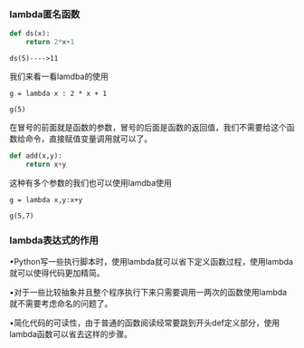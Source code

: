 ### lambda匿名函数
```py
def ds(x):
    return 2*x+1
```
`ds(5)---->11`

我们来看一看lamdba的使用

`g = lambda x : 2 * x + 1`

`g(5)`

在冒号的前面就是函数的参数，冒号的后面是函数的返回值，我们不需要给这个函数给命令，直接赋值变量调用就可以了。

```py
def add(x,y):
    return x+y
```
这种有多个参数的我们也可以使用lamdba使用

`g = lambda x,y:x+y`

`g(5,7)`

### lambda表达式的作用
•Python写一些执行脚本时，使用lambda就可以省下定义函数过程，使用lambda就可以使得代码更加精简。

•对于一些比较抽象并且整个程序执行下来只需要调用一两次的函数使用lambda就不需要考虑命名的问题了。

•简化代码的可读性，由于普通的函数阅读经常要跳到开头def定义部分，使用lambda函数可以省去这样的步骤。


